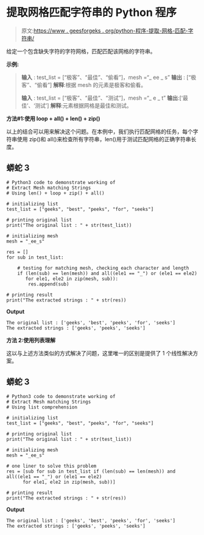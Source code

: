 # 提取网格匹配字符串的 Python 程序

> 原文:[https://www . geesforgeks . org/python-程序-提取-网格-匹配-字符串/](https://www.geeksforgeeks.org/python-program-to-extract-mesh-matching-strings/)

给定一个包含缺失字符的字符网格，匹配匹配该网格的字符串。

**示例:**

> **输入** : test_list = [“极客”、“最佳”、“偷看”]，mesh =“_ ee _ s”
> **输出** : [“极客”、“偷看”]
> **解释**:根据 mesh 的元素是极客和偷看。
> 
> **输入** : test_list = [“极客”、“最佳”、“测试”]，mesh =“_ e _ t”
> **输出**:[‘最佳’、‘测试’]
> **解释**:元素根据网格是最佳和测试。

**方法#1:使用 loop + all() + len() + zip()**

以上的结合可以用来解决这个问题。在本例中，我们执行匹配网格的任务，每个字符串使用 zip()和 all()来检查所有字符串，len()用于测试匹配网格的正确字符串长度。

## 蟒蛇 3

```
# Python3 code to demonstrate working of 
# Extract Mesh matching Strings
# Using len() + loop + zip() + all()

# initializing list
test_list = ["geeks", "best", "peeks", "for", "seeks"]

# printing original list
print("The original list : " + str(test_list))

# initializing mesh 
mesh = "_ee_s"

res = []
for sub in test_list:

    # testing for matching mesh, checking each character and length
    if (len(sub) == len(mesh)) and all((ele1 == "_") or (ele1 == ele2)
       for ele1, ele2 in zip(mesh, sub)):
        res.append(sub)

# printing result 
print("The extracted strings : " + str(res))
```

**Output**

```
The original list : ['geeks', 'best', 'peeks', 'for', 'seeks']
The extracted strings : ['geeks', 'peeks', 'seeks']

```

**方法 2:使用列表理解**

这以与上述方法类似的方式解决了问题，这里唯一的区别是提供了 1 个线性解决方案。

## 蟒蛇 3

```
# Python3 code to demonstrate working of 
# Extract Mesh matching Strings
# Using list comprehension

# initializing list
test_list = ["geeks", "best", "peeks", "for", "seeks"]

# printing original list
print("The original list : " + str(test_list))

# initializing mesh 
mesh = "_ee_s"

# one liner to solve this problem
res = [sub for sub in test_list if (len(sub) == len(mesh)) and all((ele1 == "_") or (ele1 == ele2)
      for ele1, ele2 in zip(mesh, sub))]

# printing result 
print("The extracted strings : " + str(res))
```

**Output**

```
The original list : ['geeks', 'best', 'peeks', 'for', 'seeks']
The extracted strings : ['geeks', 'peeks', 'seeks']

```